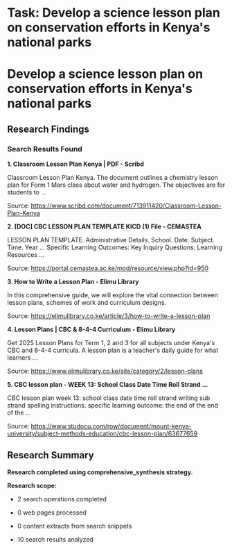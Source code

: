 # Task: Develop a science lesson plan on conservation efforts in Kenya's national parks

# Develop a science lesson plan on conservation efforts in Kenya's national parks

## Research Findings

### Search Results Found

**1. Classroom Lesson Plan Kenya | PDF - Scribd**

Classroom Lesson Plan Kenya. The document outlines a chemistry lesson plan for Form 1 Mars class about water and hydrogen. The objectives are for students to ...

Source: https://www.scribd.com/document/713911420/Classroom-Lesson-Plan-Kenya



**2. [DOC] CBC LESSON PLAN TEMPLATE KICD (1) File - CEMASTEA**

LESSON PLAN TEMPLATE. Administrative Details. School. Date. Subject. Time. Year ... Specific Learning Outcomes: Key Inquiry Questions: Learning Resources ...

Source: https://portal.cemastea.ac.ke/mod/resource/view.php?id=950



**3. How to Write a Lesson Plan - Elimu Library**

In this comprehensive guide, we will explore the vital connection between lesson plans, schemes of work and curriculum designs.

Source: https://elimulibrary.co.ke/article/3/how-to-write-a-lesson-plan



**4. Lesson Plans | CBC & 8-4-4 Curriculum - Elimu Library**

Get 2025 Lesson Plans for Term 1, 2 and 3 for all subjects under Kenya's CBC and 8-4-4 curricula. A lesson plan is a teacher's daily guide for what learners ...

Source: https://www.elimulibrary.co.ke/site/category/2/lesson-plans



**5. CBC lesson plan - WEEK 13: School Class Date Time Roll Strand ...**

CBC lesson plan week 13: school class date time roll strand writing sub strand spelling instructions. specific learning outcome: the end of the end of the ...

Source: https://www.studocu.com/row/document/mount-kenya-university/subject-methods-education/cbc-lesson-plan/63677659



## Research Summary

**Research completed using comprehensive_synthesis strategy.**


**Research scope:**

- 2 search operations completed

- 0 web pages processed

- 0 content extracts from search snippets

- 10 search results analyzed
